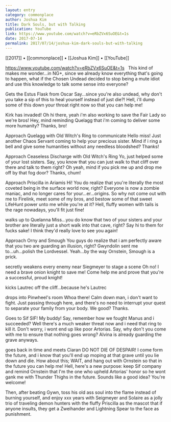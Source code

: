 ```yaml
---
layout: entry
category: commonplace
author: Joshua Kim
title: Dark Souls, but with Talking
publication: YouTube
link: https://www.youtube.com/watch?v=eRbZVx6SuOE&t=1s
date: 2017-07-14
permalink: 2017/07/14/joshua-kim-dark-souls-but-with-talking
---
```


[[2017]] • [[commonplace]] • [[Joshua Kim]] • [[YouTube]]

https://www.youtube.com/watch?v=eRbZVx6SuOE&t=1s
 
This kind of makes me wonder...in NG+, since we already know everything that's going to happen, what if the Chosen Undead decided to stop being a mute idiot and use this knowledge to talk some sense into everyone?

Gets the Estus Flask from Oscar Say...since you're also undead, why don't you take a sip of this to heal yourself instead of just die?! Hell, i'll dump some of this down your throat right now so that you can help me!

Kirk has invaded! Oh hi there, yeah i'm also working to save the Fair Lady so we're bros! Hey, mind reminding Quelagg that i'm coming to deliver some more humanity? Thanks, bro!

Approach Quelagg with Old Witch's Ring to communicate Hello miss! Just another Chaos Servant coming to help your precious sister. Mind if i ring a bell and give some humanities without any needless bloodshed? Thanks!

Approach Ceaseless Discharge with Old Witch's Ring Yo, just helped some of your lost sisters. Say, you know that you can just walk to that cliff over there and talk to them right? Oh yeah, mind if you pick me up and drop me off by that fog door? Thanks, chum!

Approach Priscilla in Ariamis Hi! You do realize that you're literally the most coveted being in the surface world now, right? Everyone is now a zombie maniac, and no longer cares for your...er...origins. So why not come out with me to Firelink, meet some of my bros, and bestow some of that sweet LifeHunt power unto me while you're at it? Hell, fluffy women with tails is the rage nowadays, you'll fit just fine!

walks up to Quelanna Miss...you do know that two of your sisters and your brother are literally just a short walk into that cave, right? Say hi to them for fucks sake! I think they'd really love to see you again!

Approach Orny and Smough You guys do realize that i am perfectly aware that you two are guarding an illusion, right? Gwyndolin sent me to...uh...polish the Lordvessel. Yeah...by the way Ornstein, Smough is a prick.

secretly weakens every enemy near Siegmeyer to stage a scene Oh no! I need a brave onion knight to save me! Come help me and prove that you're a successful, proud knight!

kicks Lautrec off the cliff...because he's Lautrec

drops into Pinwheel's room Whoa there! Calm down man, i don't want to fight. Just passing through here, and there's no need to interrupt your quest to separate your family from your body. We good? Thanks.

Goes to Sif SIF! My buddy! Say, remember how we fought Manus and i succeeded? Well there's a much weaker threat now and i need that ring to kill it. Don't worry, i wont end up like poor Artorias. Say, why don't you come with me to ensure that nothing goes wrong? Alvina is already guarding the grave anyways.

goes back in time and meets Ciaran DO NOT DIE OF DESPAIR! I come form the future, and i know that you'll end up moping at that grave until you lie down and die. How about this; WAIT, and hang out with Ornstein so that in the future you can help me! Hell, here's a new purpose: keep Sif company and remind Ornstein that I'm the one who upheld Artorias' honor so he wont gank me with Thunder Thighs in the future. Sounds like a good idea? You're welcome!

Then, after beating Gywn, toss his old ass soul into the flame instead of burning yourself, and enjoy xxx years with Seigmeyer and Solaire as a jolly trio of traveling demon hunters with the fluffy Priscilla as the mascot that if anyone insults, they get a Zweihander and Lightning Spear to the face as punishment.﻿

